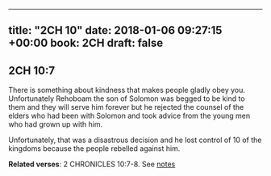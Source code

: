 
---
title: "2CH 10"
date: 2018-01-06 09:27:15 +00:00
book: 2CH
draft: false
---

## 2CH 10:7

There is something about kindness that makes people gladly obey you. Unfortunately Rehoboam the son of Solomon was begged to be kind to them and they will serve him forever but he rejected the counsel of the elders who had been with Solomon and took advice from the young men who had grown up with him.

Unfortunately, that was a disastrous decision and he lost control of 10 of the kingdoms because the people rebelled against him.

**Related verses**: 2 CHRONICLES 10:7-8. See [notes](https://my.bible.com/notes/2806617147387405047)

